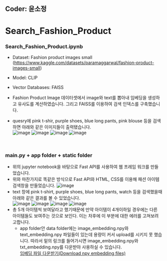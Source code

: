 ## Coder: 윤소정
# Search_Fashion_Product
### Search_Fashion_Product.ipynb
* Dataset: Fashion product images small (https://www.kaggle.com/datasets/paramaggarwal/fashion-product-images-small)
* Model: CLIP
* Vector Databases: FAISS
* Fashion Product Image 데이터셋에서 image와 text를 뽑아내 임베딩을 생성하고 유사도를 계산하였습니다. 그리고 FAISS를 이용하여 검색 인덱스를 구축했습니다. <br>


* quesry에 pink t-shir, purple shoes, blue long pants, pink blouse 등을 검색하면 아래와 같은 이미지들이 출력됐습니다.<br>
![image](https://github.com/user-attachments/assets/134e4a56-7735-4323-adba-1a4d8a19b7bf)
![image](https://github.com/user-attachments/assets/6a5db158-26ec-4684-a2c7-1d1ecae308eb)
![image](https://github.com/user-attachments/assets/fe73dff3-c153-4ada-9364-faaff60d6087)
![image](https://github.com/user-attachments/assets/1bde3446-442e-4785-b619-fdb5ec0e0e7f)
<br>

### main.py + app folder + static folder
* 위의 jupyter notebook을 바탕으로 Fast API를 사용하여 웹 프레임 워크를 만들었습니다.
* 위와 마찬가지로 똑같은 방식으로 Fast API와 HTML, CSS를 이용해 패션 아이템 검색창을 만들었습니다.
![image](https://github.com/user-attachments/assets/f34bbbbc-0dcf-4c59-8645-854e5ffa0168)<br>
*  text 창에 pink t-shirt, purple shoes, blue long pants, watch 등을 검색했을때 아래와 같은 결과를 볼 수 있었습니다.<br>
![image](https://github.com/user-attachments/assets/a7674704-f102-4c29-8375-fce974d5ad16)
![image](https://github.com/user-attachments/assets/0eee0f30-a0f7-440b-9b80-2ebd25ebd012)
![image](https://github.com/user-attachments/assets/d9e5e747-5876-4924-9ca9-3abc03295f64)
![image](https://github.com/user-attachments/assets/eca2c1b1-69bb-48e7-b677-91a5212dc0f2)<br>
* 총 5개 아이템씩 보여달라고 했기때문에 만약 아이템이 4개이하일 경우에는 다른 아이템들도 보여주는 것으로 보인다. 이는 차후에 이 부분에 대한 에러를 고쳐보려고합니다.
  * app folder안 data folder에는 image_embedding.npy와 text_embedding.npy 파일들이 있는데 용량이 커서 upload를 시키지 못 했습니다. 따라서 밑의 링크를 들어가시면 image_embedding.npy와 txt_embedding.npy를 다운받아 사용하실 수 있습니다.<br>
    [임베딩 파일 다운받기(Download npy embedding files)](https://drive.google.com/drive/folders/1ouMI7tMUchOapLHx-O_YYgoaTZaeZATd?usp=drive_link)


